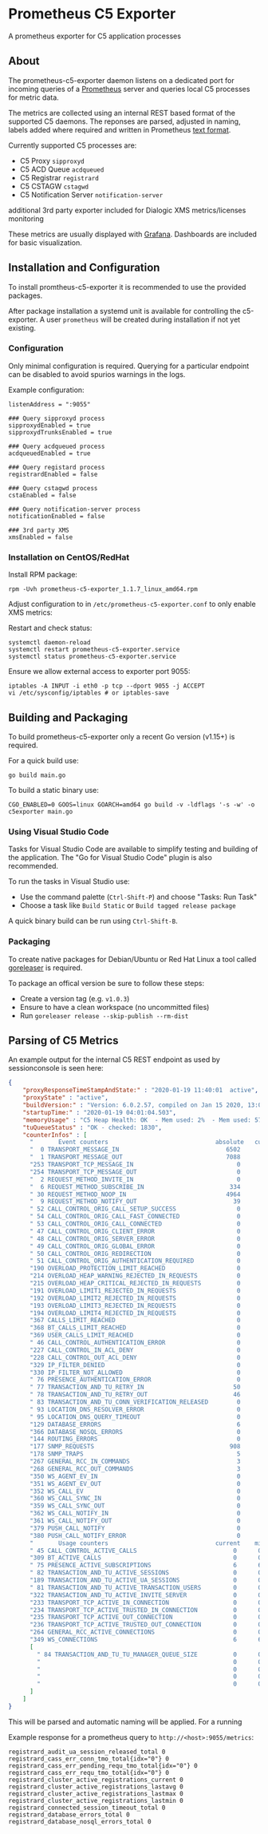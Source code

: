 # Prometheus C5 Exporter

A prometheus exporter for C5 application processes

## About

The prometheus-c5-exporter daemon listens on a dedicated port for incoming
queries of a [Prometheus](https://prometheus.io) server and queries local C5 processes for metric data.

The metrics are collected using an internal REST based format of the supported 
C5 daemons. The reponses are parsed, adjusted in naming, labels added where required 
and written in Prometheus [text format](https://prometheus.io/docs/instrumenting/exposition_formats/#text-based-format).

Currently supported C5 processes are:

- C5 Proxy `sipproxyd`
- C5 ACD Queue `acdqueued`
- C5 Registrar `registrard`
- C5 CSTAGW `cstagwd`
- C5 Notification Server `notification-server`

additional 3rd party exporter included for Dialogic XMS metrics/licenses monitoring

These metrics are usually displayed with [Grafana](https://grafana.com). Dashboards are included 
for basic visualization.

## Installation and Configuration

To install promtheus-c5-exporter it is recommended to use the provided
packages.

After package installation a systemd unit is available for controlling the c5-exporter. A user `prometheus` will be created during installation if not yet existing.

### Configuration

Only minimal configuration is required. Querying for a particular endpoint 
can be disabled to avoid spurios warnings in the logs.

Example configuration:

```
listenAddress = ":9055"

### Query sipproxyd process
sipproxydEnabled = true
sipproxydTrunksEnabled = true

### Query acdqueued process
acdqueuedEnabled = true

### Query registard process
registrardEnabled = false

### Query cstagwd process
cstaEnabled = false

### Query notification-server process
notificationEnabled = false

### 3rd party XMS
xmsEnabled = false
```

### Installation on CentOS/RedHat

Install RPM package:

    rpm -Uvh prometheus-c5-exporter_1.1.7_linux_amd64.rpm

Adjust configuration to in `/etc/prometheus-c5-exporter.conf` to only enable XMS metrics:

Restart and check status:

    systemctl daemon-reload
    systemctl restart prometheus-c5-exporter.service
    systemctl status prometheus-c5-exporter.service

Ensure we allow external access to exporter port 9055:

    iptables -A INPUT -i eth0 -p tcp --dport 9055 -j ACCEPT
    vi /etc/sysconfig/iptables # or iptables-save

## Building and Packaging

To build prometheus-c5-exporter only a recent Go version (v1.15+) is required.

For a quick build use: 

    go build main.go

To build a static binary use: 

    CGO_ENABLED=0 GOOS=linux GOARCH=amd64 go build -v -ldflags '-s -w' -o c5exporter main.go

### Using Visual Studio Code

Tasks for Visual Studio Code are available to simplify testing and building of the application. The "Go for Visual Studio Code" plugin is also recommended.

To run the tasks in Visual Studio use:
- Use the command palette (`Ctrl-Shift-P`) and choose "Tasks: Run Task"
- Choose a task like `Build Static` or `Build tagged release package`

A quick binary build can be run using `Ctrl-Shift-B`.

### Packaging

To create native packages for Debian/Ubuntu or Red Hat Linux a tool called [goreleaser](https://github.com/goreleaser/goreleaser) is required.

To package an offical version be sure to follow these steps:

- Create a version tag (e.g. `v1.0.3`)
- Ensure to have a clean workspace (no uncommitted files)
- Run `goreleaser release --skip-publish --rm-dist`

## Parsing of C5 Metrics

An example output for the internal C5 REST endpoint as used by sessionconsole is seen here:

```json
{
	"proxyResponseTimeStampAndState:" : "2020-01-19 11:40:01  active",
	"proxyState" : "active",
	"buildVersion:" : "Version: 6.0.2.57, compiled on Jan 15 2020, 13:06:31 built by TELES Communication Systems GmbH",
	"startupTime:" : "2020-01-19 04:01:04.503",
	"memoryUsage" : "C5 Heap Health: OK  - Mem used: 2%  - Mem used: 57MB  - Mem total: 2048MB  - Max: 3% - UpdCtr: 13198",
	"tuQueueStatus" : "OK - checked: 1830",
	"counterInfos" : [
	  "       Event counters                              absolute   curr   last",
	  "  0 TRANSPORT_MESSAGE_IN                              6502      0     72",
	  "  1 TRANSPORT_MESSAGE_OUT                             7088      0     79",
	  "253 TRANSPORT_TCP_MESSAGE_IN                             0      0      0",
	  "254 TRANSPORT_TCP_MESSAGE_OUT                            0      0      0",
	  "  2 REQUEST_METHOD_INVITE_IN                             0      0      0",
	  "  6 REQUEST_METHOD_SUBSCRIBE_IN                        334      0      5",
	  " 30 REQUEST_METHOD_NOOP_IN                            4964      0     54",
	  "  9 REQUEST_METHOD_NOTIFY_OUT                           39      0      0",
	  " 52 CALL_CONTROL_ORIG_CALL_SETUP_SUCCESS                 0      0      0",
	  " 54 CALL_CONTROL_ORIG_CALL_FAST_CONNECTED                0      0      0",
	  " 53 CALL_CONTROL_ORIG_CALL_CONNECTED                     0      0      0",
	  " 47 CALL_CONTROL_ORIG_CLIENT_ERROR                       0      0      0",
	  " 48 CALL_CONTROL_ORIG_SERVER_ERROR                       0      0      0",
	  " 49 CALL_CONTROL_ORIG_GLOBAL_ERROR                       0      0      0",
	  " 50 CALL_CONTROL_ORIG_REDIRECTION                        0      0      0",
	  " 51 CALL_CONTROL_ORIG_AUTHENTICATION_REQUIRED            0      0      0",
	  "190 OVERLOAD_PROTECTION_LIMIT_REACHED                    0      0      0",
	  "214 OVERLOAD_HEAP_WARNING_REJECTED_IN_REQUESTS           0      0      0",
	  "215 OVERLOAD_HEAP_CRITICAL_REJECTED_IN_REQUESTS          0      0      0",
	  "191 OVERLOAD_LIMIT1_REJECTED_IN_REQUESTS                 0      0      0",
	  "192 OVERLOAD_LIMIT2_REJECTED_IN_REQUESTS                 0      0      0",
	  "193 OVERLOAD_LIMIT3_REJECTED_IN_REQUESTS                 0      0      0",
	  "194 OVERLOAD_LIMIT4_REJECTED_IN_REQUESTS                 0      0      0",
	  "367 CALLS_LIMIT_REACHED                                  0      0      0",
	  "368 BT_CALLS_LIMIT_REACHED                               0      0      0",
	  "369 USER_CALLS_LIMIT_REACHED                             0      0      0",
	  " 46 CALL_CONTROL_AUTHENTICATION_ERROR                    0      0      0",
	  "227 CALL_CONTROL_IN_ACL_DENY                             0      0      0",
	  "228 CALL_CONTROL_OUT_ACL_DENY                            0      0      0",
	  "329 IP_FILTER_DENIED                                     0      0      0",
	  "330 IP_FILTER_NOT_ALLOWED                                0      0      0",
	  " 76 PRESENCE_AUTHENTICATION_ERROR                        0      0      0",
	  " 77 TRANSACTION_AND_TU_RETRY_IN                         50      0      0",
	  " 78 TRANSACTION_AND_TU_RETRY_OUT                        46      0      0",
	  " 83 TRANSACTION_AND_TU_CONN_VERIFICATION_RELEASED        0      0      0",
	  " 93 LOCATION_DNS_RESOLVER_ERROR                          0      0      0",
	  " 95 LOCATION_DNS_QUERY_TIMEOUT                           0      0      0",
	  "129 DATABASE_ERRORS                                      6      0      0",
	  "366 DATABASE_NOSQL_ERRORS                                0      0      0",
	  "144 ROUTING_ERRORS                                       0      0      0",
	  "177 SNMP_REQUESTS                                      908      0     10",
	  "178 SNMP_TRAPS                                           5      0      0",
	  "267 GENERAL_RCC_IN_COMMANDS                              3      0      0",
	  "268 GENERAL_RCC_OUT_COMMANDS                             3      0      0",
	  "350 WS_AGENT_EV_IN                                       0      0      0",
	  "351 WS_AGENT_EV_OUT                                      0      0      0",
	  "352 WS_CALL_EV                                           0      0      0",
	  "360 WS_CALL_SYNC_IN                                      0      0      0",
	  "359 WS_CALL_SYNC_OUT                                     0      0      0",
	  "362 WS_CALL_NOTIFY_IN                                    0      0      0",
	  "361 WS_CALL_NOTIFY_OUT                                   0      0      0",
	  "379 PUSH_CALL_NOTIFY                                     0      0      0",
	  "380 PUSH_CALL_NOTIFY_ERROR                               0      0      0",
	  "       Usage counters                              current    min    max   lMin   lMax   lAvg",
	  " 45 CALL_CONTROL_ACTIVE_CALLS                           0      0      0      0      0      0",
	  "309 BT_ACTIVE_CALLS                                     0      0      0      0      0      0",
	  " 75 PRESENCE_ACTIVE_SUBSCRIPTIONS                       6      6      6      6      6      6",
	  " 82 TRANSACTION_AND_TU_ACTIVE_SESSIONS                  0      0      0      0      0      0",
	  "189 TRANSACTION_AND_TU_ACTIVE_UA_SESSIONS               0      0      0      0      0      0",
	  " 81 TRANSACTION_AND_TU_ACTIVE_TRANSACTION_USERS         0      0      0      0      2      0",
	  "322 TRANSACTION_AND_TU_ACTIVE_INVITE_SERVER             0      0      0      0      0      0",
	  "233 TRANSPORT_TCP_ACTIVE_IN_CONNECTION                  0      0      0      0      0      0",
	  "234 TRANSPORT_TCP_ACTIVE_TRUSTED_IN_CONNECTION          0      0      0      0      0      0",
	  "235 TRANSPORT_TCP_ACTIVE_OUT_CONNECTION                 0      0      0      0      0      0",
	  "236 TRANSPORT_TCP_ACTIVE_TRUSTED_OUT_CONNECTION         0      0      0      0      0      0",
	  "264 GENERAL_RCC_ACTIVE_CONNECTIONS                      0      0      0      0      0      0",
	  "349 WS_CONNECTIONS                                      6      6      6      6      6      6",
	  [
		" 84 TRANSACTION_AND_TU_TU_MANAGER_QUEUE_SIZE          0      0      0      0      0      0",
		"                                                      0      0      0      0      0      0",
		"                                                      0      0      0      0      1      0",
		"                                                      0      0      0      0      0      0",
		"                                                      0      0      0      0      1      0"
	  ]
	]
}
```

This will be parsed and automatic naming will be applied. For a running

Example response for a prometheus query to `http://<host>:9055/metrics`:

```
registrard_audit_ua_session_released_total 0
registrard_cass_err_conn_tmo_total{idx="0"} 0
registrard_cass_err_pending_requ_tmo_total{idx="0"} 0
registrard_cass_err_requ_tmo_total{idx="0"} 0
registrard_cluster_active_registrations_current 0
registrard_cluster_active_registrations_lastavg 0
registrard_cluster_active_registrations_lastmax 0
registrard_cluster_active_registrations_lastmin 0
registrard_connected_session_timeout_total 0
registrard_database_errors_total 0
registrard_database_nosql_errors_total 0
```
